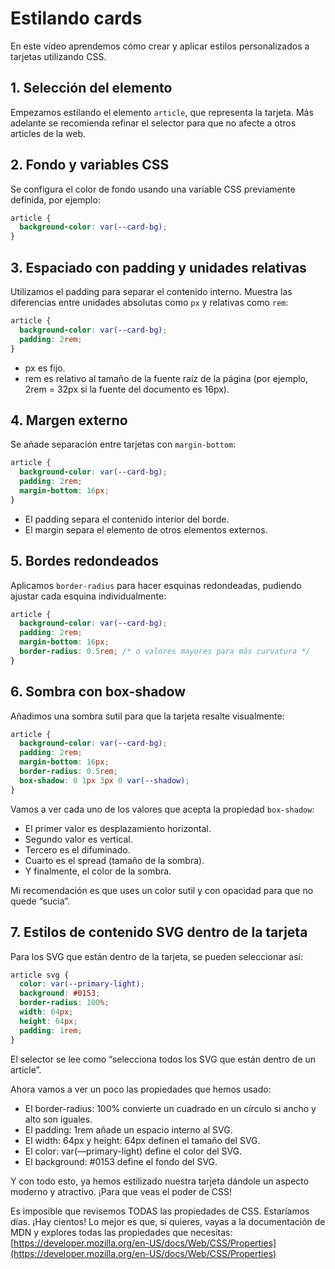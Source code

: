 # Estilando cards

En este vídeo aprendemos cómo crear y aplicar estilos personalizados a tarjetas utilizando CSS.

## 1. Selección del elemento

Empezamos estilando el elemento `article`, que representa la tarjeta. Más adelante se recomienda refinar el selector para que no afecte a otros articles de la web.

## 2. Fondo y variables CSS

Se configura el color de fondo usando una variable CSS previamente definida, por ejemplo:

```css
article {
  background-color: var(--card-bg);
}
``` 

## 3. Espaciado con padding y unidades relativas

Utilizamos el padding para separar el contenido interno. Muestra las diferencias entre unidades absolutas como `px` y relativas como `rem`:

```css
article {
  background-color: var(--card-bg);
  padding: 2rem;
}
```

- px es fijo.
- rem es relativo al tamaño de la fuente raíz de la página (por ejemplo, 2rem = 32px si la fuente del documento es 16px).

## 4. Margen externo

Se añade separación entre tarjetas con `margin-bottom`:

```css
article {
  background-color: var(--card-bg);
  padding: 2rem;
  margin-bottom: 16px;
}
```

- El padding separa el contenido interior del borde.
- El margin separa el elemento de otros elementos externos.


## 5. Bordes redondeados

Aplicamos `border-radius` para hacer esquinas redondeadas, pudiendo ajustar cada esquina individualmente:

```css
article {
  background-color: var(--card-bg);
  padding: 2rem;
  margin-bottom: 16px;
  border-radius: 0.5rem; /* o valores mayores para más curvatura */
}
```

## 6. Sombra con box-shadow
Añadimos una sombra sutil para que la tarjeta resalte visualmente:

```css
article {
  background-color: var(--card-bg);
  padding: 2rem;
  margin-bottom: 16px;
  border-radius: 0.5rem;
  box-shadow: 0 1px 3px 0 var(--shadow);
}
```

Vamos a ver cada uno de los valores que acepta la propiedad `box-shadow`:

- El primer valor es desplazamiento horizontal.
- Segundo valor es vertical.
- Tercero es el difuminado.
- Cuarto es el spread (tamaño de la sombra).
- Y finalmente, el color de la sombra.

Mi recomendación es que uses un color sutil y con opacidad para que no quede “sucia”.

## 7. Estilos de contenido SVG dentro de la tarjeta

Para los SVG que están dentro de la tarjeta, se pueden seleccionar así:

```css
article svg {
  color: var(--primary-light);
  background: #0153;
  border-radius: 100%;
  width: 64px;
  height: 64px;
  padding: 1rem;
}
```

El selector se lee como “selecciona todos los SVG que están dentro de un article”.

Ahora vamos a ver un poco las propiedades que hemos usado:

- El border-radius: 100% convierte un cuadrado en un círculo si ancho y alto son iguales.
- El padding: 1rem añade un espacio interno al SVG.
- El width: 64px y height: 64px definen el tamaño del SVG.
- El color: var(—primary-light) define el color del SVG.
- El background: #0153 define el fondo del SVG.


Y con todo esto, ya hemos estilizado nuestra tarjeta dándole un aspecto moderno y atractivo. ¡Para que veas el poder de CSS!

Es imposible que revisemos TODAS las propiedades de CSS. Estaríamos días. ¡Hay cientos! Lo mejor es que, si quieres, vayas a la documentación de MDN y explores todas las propiedades que necesitas: [https://developer.mozilla.org/en-US/docs/Web/CSS/Properties](https://developer.mozilla.org/en-US/docs/Web/CSS/Properties)